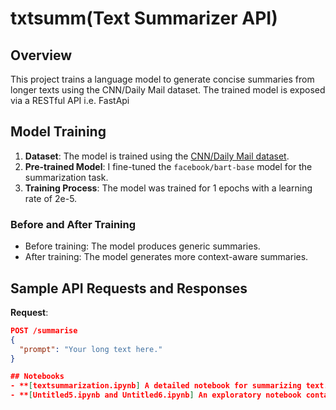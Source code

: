 # txtsumm(Text Summarizer API)

## Overview
This project trains a language model to generate concise summaries from longer texts using the CNN/Daily Mail dataset. The trained model is exposed via a RESTful API i.e. FastApi

## Model Training
1. **Dataset**: The model is trained using the [CNN/Daily Mail dataset](https://huggingface.co/datasets/abisee/cnn_dailymail).
2. **Pre-trained Model**: I fine-tuned the `facebook/bart-base` model for the summarization task.
3. **Training Process**: The model was trained for 1 epochs with a learning rate of 2e-5.

### Before and After Training
- Before training: The model produces generic summaries.
- After training: The model generates more context-aware summaries.

## Sample API Requests and Responses
**Request**:
```json
POST /summarise
{
  "prompt": "Your long text here."
}

## Notebooks
- **[textsummarization.ipynb] A detailed notebook for summarizing text.
- **[Untitled5.ipynb and Untitled6.ipynb] An exploratory notebook containing initial code and experiments.
